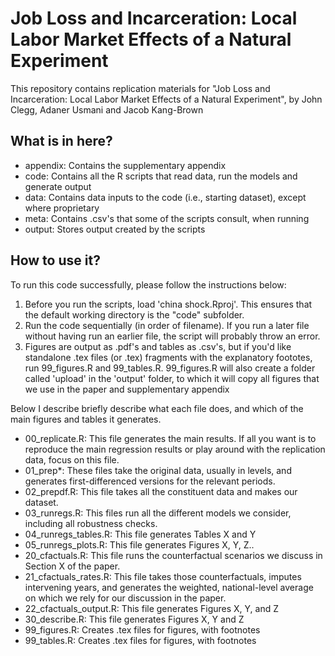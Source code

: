 # Job Loss and Incarceration: Local Labor Market Effects of a Natural Experiment

This repository contains replication materials for "Job Loss and Incarceration: Local Labor Market Effects of a Natural Experiment", by John Clegg, Adaner Usmani and Jacob Kang-Brown

## What is in here?

+ appendix: Contains the supplementary appendix
+ code: Contains all the R scripts that read data, run the models and generate output
+ data: Contains data inputs to the code (i.e., starting dataset), except where proprietary
+ meta: Contains .csv's that some of the scripts consult, when running
+ output: Stores output created by the scripts

## How to use it? 

To run this code successfully, please follow the instructions below:

1. Before you run the scripts, load 'china shock.Rproj'. This ensures that the default working directory is the "code" subfolder.
2. Run the code sequentially (in order of filename). If you run a later file without having run an earlier file, the script will probably throw an error.   
3.  Figures are output as .pdf's and tables as .csv's, but if you'd like standalone .tex files (or .tex) fragments with the explanatory foototes, run 99_figures.R and 99_tables.R. 99_figures.R will also create a folder called 'upload' in the 'output' folder, to which it will copy all figures that we use in the paper and supplementary appendix

Below I describe briefly describe what each file does, and which of the main figures and tables it generates.

+ 00_replicate.R: This file generates the main results. If all you want is to reproduce the main regression results or play around with the replication data, focus on this file. 
+ 01_prep*: These files take the original data, usually in levels, and generates first-differenced versions for the relevant periods. 
+ 02_prepdf.R: This file takes all the constituent data and makes our dataset. 
+ 03_runregs.R: This files run all the different models we consider, including all robustness checks.  
+ 04_runregs_tables.R: This file generates Tables X and Y
+ 05_runregs_plots.R: This file generates Figures X, Y, Z.. 
+ 20_cfactuals.R: This file runs the counterfactual scenarios we discuss in Section X of the paper.  
+ 21_cfactuals_rates.R: This file takes those counterfactuals, imputes intervening years, and generates the weighted, national-level average on which we rely for our discussion in the paper.
+ 22_cfactuals_output.R: This file generates Figures X, Y, and Z
+ 30_describe.R: This file generates Figures X, Y and Z
+ 99_figures.R: Creates .tex files for figures, with footnotes
+ 99_tables.R: Creates .tex files for figures, with footnotes

